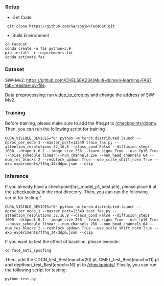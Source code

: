### Setup
- Get Code
```shell
 git clone https://github.com/Garsonjw/FaceCat.git
```
- Build Environment
```shell
cd FaceCat
conda create -n fas python=3.9
pip install -r requirements.txt
conda activate fas
```

### Dataset
SiW-Mv2: https://github.com/CHELSEA234/Multi-domain-learning-FAS?tab=readme-ov-file.

Data preprocessing: run [video_to_crop.py](https://github.com/Garsonjw/FaceCat/blob/main/video_to_crop.py) and change the address of SiW-Mv2.

### Training
Before training, please make sure to add the ffhq.pt to [/checkpoints/ddpm/](https://github.com/Garsonjw/FaceCat/tree/12306a2988432038f82d2e24599c59bf81ece967/checkpoints/ddpm). Then, you can run the following script for training：
```shell
CUDA_VISIBLE_DEVICES="0" python -m torch.distributed.launch --nproc_per_node 1 --master_port=12349 train_fas.py --attention_resolutions 32,16,8 --class_cond False --diffusion_steps 1000 --dropout 0.1 --image_size 256 --learn_sigma True --use_fp16 True --noise_schedule linear --num_channels 256 --num_head_channels 64 --num_res_blocks 2 --resblock_updown True --use_scale_shift_norm True --exp experiments/ffhq_34/ddpm.json --clip
```

### Inference
If you already have a checkpoint(fas_model_p1_best.pth), please place it at the [/checkpoints/](https://github.com/Garsonjw/FaceCat/tree/12306a2988432038f82d2e24599c59bf81ece967/checkpoints/) in the root directory. Then, you can run the following script for testing：
```shell
CUDA_VISIBLE_DEVICES="0" python -m torch.distributed.launch --nproc_per_node 1 --master_port=12349 test_fas.py --attention_resolutions 32,16,8 --class_cond False --diffusion_steps 1000 --dropout 0.1 --image_size 256 --learn_sigma True --use_fp16 True --noise_schedule linear --num_channels 256 --num_head_channels 64 --num_res_blocks 2 --resblock_updown True --use_scale_shift_norm True --exp experiments/ffhq_34/ddpm.json --clip
```
If you want to test the effect of baseline, please execute:
```shell
cd face_anti_spoofing
```
Then, add the CDCN_test_Best(epoch=20).pt, CMFL_test_Best(epoch=11).pt and depthnet_test_Best(epoch=16).pt to [/checkpoints/](https://github.com/Garsonjw/FaceCat/tree/f58371c5a1912a8c7616b3b438d463e3dceeb4bd/face_anti_spoofing/checkpoints). Finally, you can run the following script for testing:
```shell
python test.py
```
